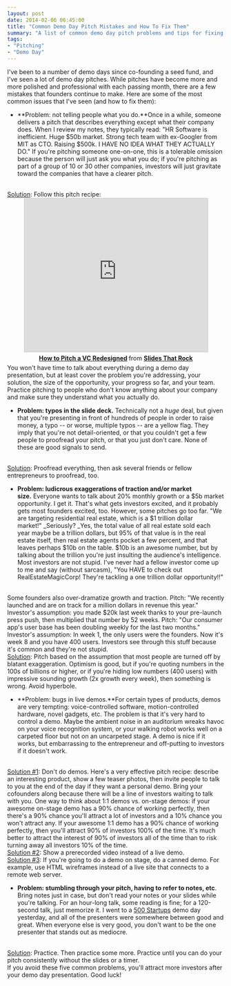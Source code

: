 ```yaml
---
layout: post
date: 2014-02-06 06:45:00
title: "Common Demo Day Pitch Mistakes and How To Fix Them"
summary: "A list of common demo day pitch problems and tips for fixing those problems."
tags:
- "Pitching"
- "Demo Day"
---
```


I've been to a number of demo days since co-founding a seed fund, and I've seen a lot of demo day pitches. While pitches have become more and more polished and professional with each passing month, there are a few mistakes that founders continue to make. Here are some of the most common issues that I've seen (and how to fix them):

- **Problem: not telling people what you do.**Once in a while, someone delivers a pitch that describes everything except what their company does. When I review my notes, they typically read: "HR Software is inefficient. Huge $50b market. Strong tech team with ex-Googler from MIT as CTO. Raising $500k. I HAVE NO IDEA WHAT THEY ACTUALLY DO." If you're pitching someone one-on-one, this is a tolerable omission because the person will just ask you what you do; if you're pitching as part of a group of 10 or 30 other companies, investors will just gravitate toward the companies that have a clearer pitch.  
<br>
<u>Solution</u>: Follow this pitch recipe:  
<center>
<iframe src="http://www.slideshare.net/slideshow/embed_code/14749407" width="425" height="355" frameborder="0" marginwidth="0" marginheight="0" scrolling="no" style="border:1px solid #CCC; border-width:1px; margin-bottom:5px; max-width: 100%;" allowfullscreen> </iframe> <div style="margin-bottom:5px"> <strong> <a href="http://www.slideshare.net/slidesthatrock/how-to-pitch-a-vc-redesigned" title="How to Pitch a VC Redesigned" target="_blank">How to Pitch a VC Redesigned</a> </strong> from <strong><a href="http://www.slideshare.net/slidesthatrock" target="_blank">Slides That Rock</a></strong> </div>
</center>
You won't have time to talk about everything during a demo day presentation, but at least cover the problem you're addressing, your solution, the size of the opportunity, your progress so far, and your team. Practice pitching to people who don't know anything about your company and make sure they understand what you actually do.

- **Problem: typos in the slide deck.** Technically not a _huge_ deal, but given that you're presenting in front of hundreds of people in order to raise money, a typo -- or worse, multiple typos -- are a yellow flag. They imply that you're not detail-oriented, or that you couldn't get a few people to proofread your pitch, or that you just don't care. None of these are good signals to send.  
<br>
<u>Solution</u>: Proofread everything, then ask several friends or fellow entrepreneurs to proofread, too.

- **Problem: ludicrous exaggerations of traction and/or market size.** Everyone wants to talk about 20% monthly growth or a $5b market opportunity. I get it. That's what gets investors excited, and it probably gets most founders excited, too. However, some pitches go too far. "We are targeting residential real estate, which is a $1 trillion dollar market!" _Seriously? _Yes, the total value of all real estate sold each year maybe be a trillion dollars, but 95% of that value is in the real estate itself, then real estate agents pocket a few percent, and that leaves perhaps $10b on the table. $10b is an awesome number, but by talking about the trillion you're just insulting the audience's intelligence. Most investors are not stupid. I've never had a fellow investor come up to me and say (without sarcasm), "You HAVE to check out RealEstateMagicCorp! They're tackling a one trillion dollar opportunity!!"  
<br>
Some founders also over-dramatize growth and traction. Pitch: "We recently launched and are on track for a million dollars in revenue this year." Investor's assumption: you made $20k last week thanks to your pre-launch press push, then multiplied that number by 52 weeks. Pitch: "Our consumer app's user base has been doubling weekly for the last two months." Investor's assumption: In week 1, the only users were the founders. Now it's week 8 and you have 400 users. Investors see through this stuff because it's common and they're not stupid.  
<br>
<u>Solution</u>: Pitch based on the assumption that most people are turned off by blatant exaggeration. Optimism is good, but if you're quoting numbers in the 100s of billions or higher, or if you're hiding low numbers (400 users) with impressive sounding growth (2x growth every week), then something is wrong. Avoid hyperbole.

- **Problem: bugs in live demos.**For certain types of products, demos are very tempting: voice-controlled software, motion-controlled hardware, novel gadgets, etc. The problem is that it's very hard to control a demo. Maybe the ambient noise in an auditorium wreaks havoc on your voice recognition system, or your walking robot works well on a carpeted floor but not on an uncarpeted stage. A demo is nice if it works, but embarrassing to the entrepreneur and off-putting to investors if it doesn't work.  
<br>
<u>Solution #1</u>: Don't do demos. Here's a very effective pitch recipe: describe an interesting product, show a few teaser photos, then invite people to talk to you at the end of the day if they want a personal demo. Bring your cofounders along because there will be a line of investors waiting to talk with you. One way to think about 1:1 demos vs. on-stage demos: if your awesome on-stage demo has a 90% chance of working perfectly, then there's a 90% chance you'll attract a lot of investors and a 10% chance you won't attract any. If your awesome 1:1 demo has a 90% chance of working perfectly, then you'll attract 90% of investors 100% of the time. It's much better to attract the interest of 90% of investors all of the time than to risk turning away all investors 10% of the time.  
<br>
<u>Solution #2</u>: Show a prerecorded video instead of a live demo.  
<br>
<u>Solution #3</u>: If you're going to do a demo on stage, do a canned demo. For example, use HTML wireframes instead of a live site that connects to a remote web server.

- **Problem: stumbling through your pitch, having to refer to notes, etc**. Bring notes just in case, but don't read your notes or your slides while you're talking. For an hour-long talk, some reading is fine; for a 120-second talk, just memorize it. I went to a <a href="http://500.co/" target="_blank">500 Startups</a> demo day yesterday, and all of the presenters were somewhere between good and great. When everyone else is very good, you don't want to be the one presenter that stands out as mediocre.  
<br>
<u>Solution</u>: Practice. Then practice some more. Practice until you can do your pitch consistently without the slides or a timer.  

<br>
If you avoid these five common problems, you'll attract more investors after your demo day presentation. Good luck!